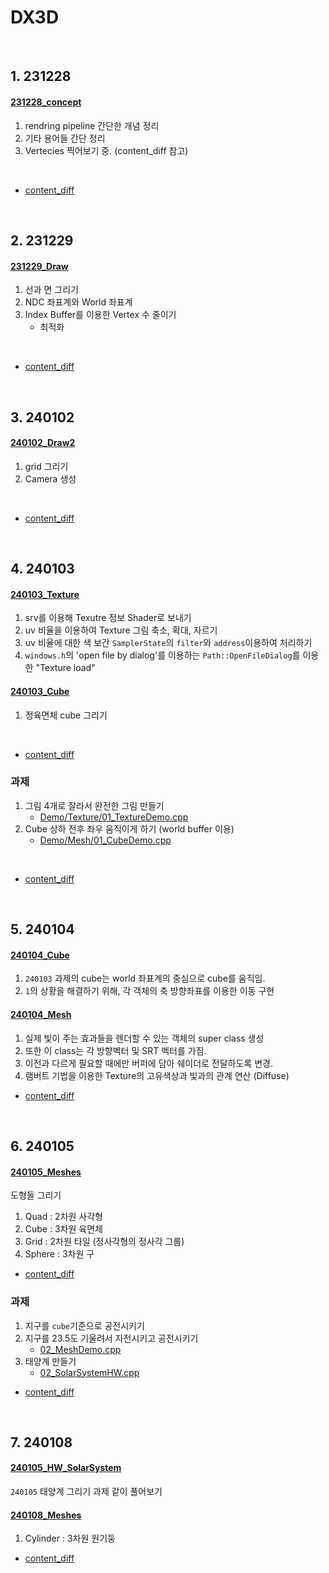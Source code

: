 # DX3D

<br>

## 1. 231228

#### [231228_concept](docu/231228_concept.md)

1. rendring pipeline 간단한 개념 정리
2. 기타 용어들 간단 정리
3. Vertecies 찍어보기 중. (content_diff 참고)
<br>

- [content_diff](https://github.com/VaVamVa/DX3D/commit/666f360970b153f77bf4441d536cf9d3c5185b2b)


<br>

## 2. 231229

#### [231229_Draw](docu/231229_Draw.md)

1. 선과 면 그리기
2. NDC 좌표계와 World 좌표계
3. Index Buffer를 이용한 Vertex 수 줄이기
    - 최적화
<br>

- [content_diff](https://github.com/VaVamVa/DX3D/commit/8c6f7a9fcd728711caabed01476bcf2a4c3256d5)

<br>


## 3. 240102

#### [240102_Draw2](docu/240102_Draw2.md)

1. grid 그리기
2. Camera 생성
<br>

- [content_diff](https://github.com/VaVamVa/DX3D/commit/c8b696304621a38546c341fd181ea44befd43bbe)

<br>


## 4. 240103

#### [240103_Texture](docu/240103_Texture.md)
1. srv를 이용해 Texutre 정보 Shader로 보내기
2. uv 비율을 이용하여 Texture 그림 축소, 확대, 자르기
3. uv 비율에 대한 색 보간 `SamplerState`의 `filter`와 `address`이용하여 처리하기
4. `windows.h`의 'open file by dialog'를 이용하는 `Path::OpenFileDialog`를 이용한 "Texture load"

#### [240103_Cube](docu/240103_Cube.md)
1. 정육면체 cube 그리기
<br>

- [content_diff](https://github.com/VaVamVa/DX3D/commit/3b9c800bc0d5f6a543ede0bd12986cc621ccc478)

### 과제
1. 그림 4개로 잘라서 완전한 그림 만들기
    - [Demo/Texture/01_TextureDemo.cpp](https://github.com/VaVamVa/DX3D/blob/main/lesson/DirectX11_3D_19/Game/Demo/Texture/01_TextureDemo.cpp)
2. Cube 상하 전후 좌우 움직이게 하기 (world buffer 이용)
    - [Demo/Mesh/01_CubeDemo.cpp](https://github.com/VaVamVa/DX3D/blob/main/lesson/DirectX11_3D_19/Game/Demo/Mesh/01_CubeDemo.cpp)
<br>

- [content_diff](https://github.com/VaVamVa/DX3D/commit/a68ead6679e67be69ec26eac6e3821416140dd83)

<br>


## 5. 240104

#### [240104_Cube](docu/240103_Cube.md)
1. `240103` 과제의 cube는 world 좌표계의 중심으로 cube를 움직임.
2. `1`의 상황을 해결하기 위해, 각 객체의 축 방향좌표를 이용한 이동 구현

#### [240104_Mesh](docu/240104_Mesh.md)
1. 실제 빛이 주는 효과들을 렌더할 수 있는 객체의 super class 생성
2. 또한 이 class는 각 방향벡터 및 SRT 벡터를 가짐.
3. 이전과 다르게 필요할 때에만 버퍼에 담아 쉐이더로 전달하도록 변경.
4. 램버트 기법을 이용한 Texture의 고유색상과 빛과의 관계 연산 (Diffuse)

- [content_diff](https://github.com/VaVamVa/DX3D/commit/6075e291e7e3db08d961917d9e26a09bf37225e6)

<br>


## 6. 240105

#### [240105_Meshes](docu/240105_Meshes.md)
도형들 그리기
1. Quad : 2차원 사각형
2. Cube : 3차원 육면체
3. Grid : 2차원 타일 (정사각형의 정사각 그룹)
4. Sphere : 3차원 구

- [content_diff](https://github.com/VaVamVa/DX3D/commit/e0ebfbe555cd90ba47ec0732e59987c94b36e509)

### 과제
1. 지구를 `cube`기준으로 공전시키기
2. 지구를 23.5도 기울려서 자전시키고 공전시키기
    - [02_MeshDemo.cpp](https://github.com/VaVamVa/DX3D/blob/main/lesson/DirectX11_3D_19/Game/Demo/Mesh/02_MeshDemo.cpp)
3. 태양계 만들기
    - [02_SolarSystemHW.cpp](https://github.com/VaVamVa/DX3D/blob/main/lesson/DirectX11_3D_19/Game/HW/Mesh/02_SolarSystemHW.cpp)

- [content_diff](https://github.com/VaVamVa/DX3D/commit/3b6a201ad3327af1178dfb08936a8c5a2ddfafe6)

<br>


## 7. 240108

#### [240105_HW_SolarSystem](https://github.com/VaVamVa/DX3D/blob/main/lesson/DirectX11_3D_19/Game/Demo/Task/SolarSystem.h)

`240105` 태양계 그리기 과제 같이 풀어보기

#### [240108_Meshes](docu/240105_Meshes.md)

1. Cylinder : 3차원 원기둥 

- [content_diff]()